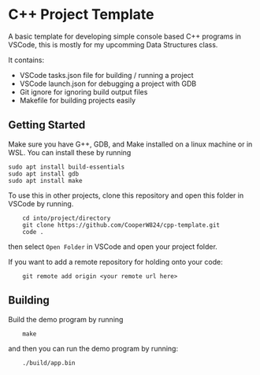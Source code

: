 # C++ Project Template

A basic template for developing simple console based C++ programs in VSCode, this is mostly for my upcomming Data Structures class.

It contains:

- VSCode tasks.json file for building / running a project
- VSCode launch.json for debugging a project with GDB
- Git ignore for ignoring build output files
- Makefile for building projects easily

## Getting Started

Make sure you have G++, GDB, and Make installed on a linux machine or in WSL. You can install these by running

    sudo apt install build-essentials
    sudo apt install gdb
    sudo apt install make

To use this in other projects, clone this repository and open this folder in VSCode by running.

		cd into/project/directory
		git clone https://github.com/CooperW824/cpp-template.git
		code .

then select `Open Folder` in VSCode and open your project folder.

If you want to add a remote repository for holding onto your code:

		git remote add origin <your remote url here>

## Building

Build the demo program by running

		make

and then you can run the demo program by running:

		./build/app.bin
